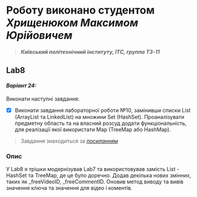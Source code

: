 # Роботу виконано студентом ***Хрищенюком Максимом Юрійовичем***
> ***Київський політехнічний інституту, ІТС, группа ТЗ-11***

## Lab8
#### *Варіант 24:*
Виконати наступні завдання:


- [x] Виконати завдання лабораторної роботи №10, замінивши списки List (ArrayList та LinkedList) на
множини Set (HashSet). Проаналізувати предметну область та на власний розсуд додати
функціональність, для реалізації якої використати Map (TreeMap або HashMap).

> Завдання знаходиться за *[посиланням](https://classroom.google.com/u/2/c/NTQyOTQyOTEzMjA5/a/NjM4MjQzMTEyODc0/details)*
### Опис
У Lab8 я трішки модернізував Lab7 та використовував замість List - HashSet та TreeMap, де це було доречно. Додав декілька нових змінних, таких як _freeVideoID, _freeCommentID. Оновив метод виводу та вивів значення ключа та значення для відео і коментів.
